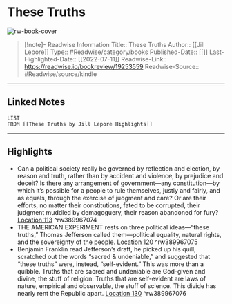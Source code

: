 # These Truths

![rw-book-cover](https://images-na.ssl-images-amazon.com/images/I/51PKbl4eiPL._SL200_.jpg)
<br>
>[!note]- Readwise Information
>Title:: These Truths
>Author:: [[Jill Lepore]]
>Type:: #Readwise/category/books
>Published-Date:: [[]]
>Last-Highlighted-Date:: [[2022-07-11]]
>Readwise-Link:: https://readwise.io/bookreview/19253559
>Readwise-Source:: #Readwise/source/kindle
--- 

## Linked Notes
```dataview
LIST
FROM [[These Truths by Jill Lepore Highlights]]
```

---

## Highlights
- Can a political society really be governed by reflection and election, by reason and truth, rather than by accident and violence, by prejudice and deceit? Is there any arrangement of government—any constitution—by which it’s possible for a people to rule themselves, justly and fairly, and as equals, through the exercise of judgment and care? Or are their efforts, no matter their constitutions, fated to be corrupted, their judgment muddled by demagoguery, their reason abandoned for fury? [Location 113](https://readwise.io/open/389967074) ^rw389967074
- THE AMERICAN EXPERIMENT rests on three political ideas—“these truths,” Thomas Jefferson called them—political equality, natural rights, and the sovereignty of the people. [Location 120](https://readwise.io/open/389967075) ^rw389967075
- Benjamin Franklin read Jefferson’s draft, he picked up his quill, scratched out the words “sacred & undeniable,” and suggested that “these truths” were, instead, “self-evident.” This was more than a quibble. Truths that are sacred and undeniable are God-given and divine, the stuff of religion. Truths that are self-evident are laws of nature, empirical and observable, the stuff of science. This divide has nearly rent the Republic apart. [Location 130](https://readwise.io/open/389967076) ^rw389967076
